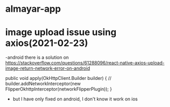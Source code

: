 # almayar-app


# image upload issue using axios(2021-02-23)
-android
there is a solution on https://stackoverflow.com/questions/61288096/react-native-axios-upload-image-return-network-error-on-android

public void apply(OkHttpClient.Builder builder) {
    // builder.addNetworkInterceptor(new FlipperOkhttpInterceptor(networkFlipperPlugin));
}

* but I have only fixed on android, I don't know it work on ios